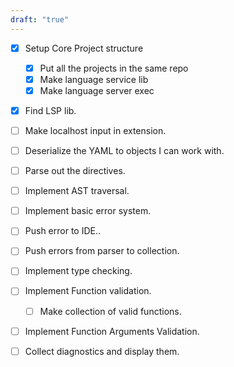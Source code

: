 ```yaml
---
draft: "true"
---
```


- [x] Setup Core Project structure
	- [x] Put all the projects in the same repo
	- [x] Make language service lib
	- [x] Make language server exec
- [x] Find LSP lib.
- [ ] Make localhost input in extension.
- [ ] Deserialize the YAML to objects I can work with.
- [ ] Parse out the directives.
- [ ] Implement AST traversal.
- [ ] Implement basic error system.
- [ ] Push error to IDE..
- [ ] Push errors from parser to collection.
- [ ] Implement type checking.
- [ ] Implement Function validation.
	- [ ] Make collection of valid functions.
- [ ] Implement Function Arguments Validation.
- [ ] Collect diagnostics and display them.

